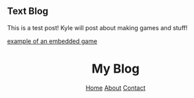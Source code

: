 ## Text Blog 

This is a test post!
Kyle will post about making games and stuff!

<a href="games\gondolagallery\Web build 1.1\Web build 1.1\index.html">example of an embedded game</a> 

<head>
    <body>
        <header>
            <div class="container">
            <h1>My Blog</h1>
            <nav>
                <a href="#">Home</a>
                <a href="#">About</a>
                <a href="#">Contact</a>
            </nav>
        </header>
    </body>
</head>
